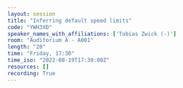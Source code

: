 ```yaml
---
layout: session
title: "Inferring default speed limits"
code: "YWH3XD"
speaker_names_with_affiliations: ['Tobias Zwick (-)']
room: "Auditorium A - A001"
length: "20"
time: "Friday, 17:30"
time_iso: "2022-08-19T17:30:00Z"
resources: []
recording: True
---
```


